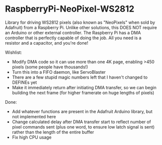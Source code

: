 RaspberryPi-NeoPixel-WS2812
===========================

Library for driving WS2812 pixels (also known as "NeoPixels" when sold by Adafruit) from a Raspberry Pi. Unlike other solutions, this DOES NOT require an Arduino or other external controller. The Raspberry Pi has a DMA controller that is perfectly capable of doing the job. All you need is a resistor and a capacitor, and you're done!

Wishlist:
* Modify DMA code so it can use more than one 4K page, enabling >450 pixels (some people have thousands!)
* Turn this into a FIFO daemon, like ServoBlaster
* There are a few stupid magic numbers left that I haven't changed to DEFINEs yet
* Make it immediately return after initiating DMA transfer, so we can begin building the next frame (for higher framerate on huge lengths of pixels)

Done:
* Add whatever functions are present in the Adafruit Arduino library, but not implemented here
* Change calculated delay after DMA transfer start to reflect number of pixel commands sent (plus one word, to ensure low latch signal is sent) rather than the length of the entire buffer
* Fix high CPU usage
